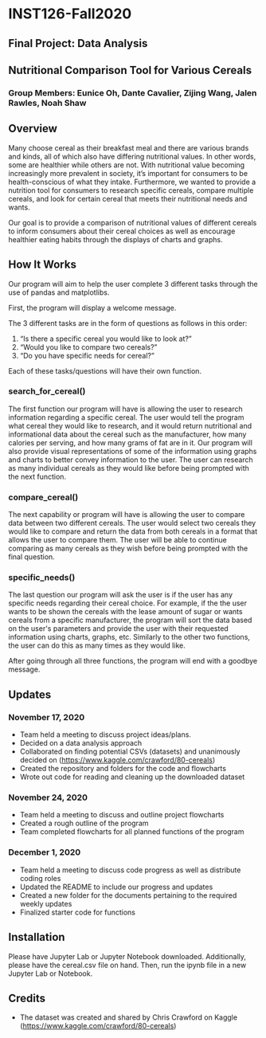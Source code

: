 # INST126-Fall2020
## Final Project: Data Analysis 
## Nutritional Comparison Tool for Various Cereals
### Group Members: Eunice Oh, Dante Cavalier, Zijing Wang, Jalen Rawles, Noah Shaw

## Overview
Many choose cereal as their breakfast meal and there are various brands and kinds, all of which also have differing nutritional values. In other words, some are healthier while others are not. With nutritional value becoming increasingly more prevalent in society, it’s important for consumers to be health-conscious of what they intake. Furthermore, we wanted to provide a nutrition tool for consumers to research specific cereals, compare multiple cereals, and look for certain cereal that meets their nutritional needs and wants.

Our goal is to provide a comparison of nutritional values of different cereals to inform consumers about their cereal choices as well as encourage healthier eating habits through the displays of charts and graphs.

## How It Works
Our program will aim to help the user complete 3 different tasks through the use of pandas and matplotlibs.

First, the program will display a welcome message.

The 3 different tasks are in the form of questions as follows in this order:
1) “Is there a specific cereal you would like to look at?”
2) “Would you like to compare two cereals?”
3) “Do you have specific needs for cereal?”

Each of these tasks/questions will have their own function.

### search_for_cereal()
The first function our program will have is allowing the user to research information regarding a specific cereal. The user would tell the program what cereal they would like to research, and it would return nutritional and informational data about the cereal such as the manufacturer, how many calories per serving, and how many grams of fat are in it. Our program will also provide visual representations of some of the information using graphs and charts to better convey information to the user. The user can research as many individual cereals as they would like before being prompted with the next function. 

### compare_cereal()
The next capability or program will have is allowing the user to compare data between two different cereals. The user would select two cereals they would like to compare and return the data from both cereals in a format that allows the user to compare them. The user will be able to continue comparing as many cereals as they wish before being prompted with the final question. 

### specific_needs()
The last question our program will ask the user is if the user has any specific needs regarding their cereal choice. For example, if the the user wants to be shown the cereals with the lease amount of sugar or wants cereals from a specific manufacturer, the program will sort the data based on the user's parameters and provide the user with their requested information using charts, graphs, etc. Similarly to the other two functions, the user can do this as many times as they would like. 

After going through all three functions, the program will end with a goodbye message. 

## Updates
### November 17, 2020
- Team held a meeting to discuss project ideas/plans.
- Decided on a data analysis approach
- Collaborated on finding potential CSVs (datasets) and unanimously decided on (https://www.kaggle.com/crawford/80-cereals)
- Created the repository and folders for the code and flowcharts
- Wrote out code for reading and cleaning up the downloaded dataset

### November 24, 2020
- Team held a meeting to discuss and outline project flowcharts
- Created a rough outline of the program
- Team completed flowcharts for all planned functions of the program

### December 1, 2020
- Team held a meeting to discuss code progress as well as distribute coding roles
- Updated the README to include our progress and updates
- Created a new folder for the documents pertaining to the required weekly updates
- Finalized starter code for functions

## Installation
Please have Jupyter Lab or Jupyter Notebook downloaded. Additionally, please have the cereal.csv file on hand. Then, run the ipynb file in a new Jupyter Lab or Notebook.

## Credits
- The dataset was created and shared by Chris Crawford on Kaggle (https://www.kaggle.com/crawford/80-cereals)
